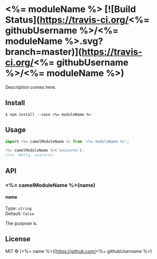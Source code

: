 # <%= moduleName %> [![Build Status](https://travis-ci.org/<%= githubUsername %>/<%= moduleName %>.svg?branch=master)](https://travis-ci.org/<%= githubUsername %>/<%= moduleName %>)

Description comes here.


## Install

```
$ npm install --save <%= moduleName %>
```


## Usage

```javascript
import <%= camelModuleName %> from '<%= moduleName %>';

<%= camelModuleName %>('unicorns');
//=> 'Hello, unicorns'
```


## API

### <%= camelModuleName %>(name)

#### name

Type: `string`<br>
Default: `false`

The purpose is.

## License

MIT © [<%= name %>](https://github.com/<%= githubUsername %>)
